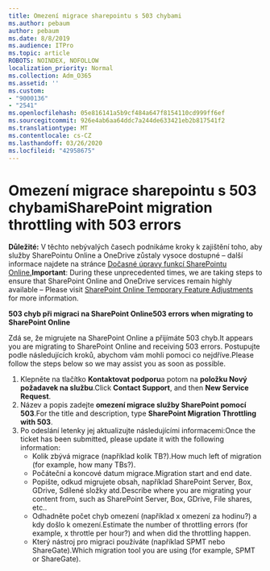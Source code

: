 ```yaml
---
title: Omezení migrace sharepointu s 503 chybami
ms.author: pebaum
author: pebaum
ms.date: 8/8/2019
ms.audience: ITPro
ms.topic: article
ROBOTS: NOINDEX, NOFOLLOW
localization_priority: Normal
ms.collection: Adm_O365
ms.assetid: ''
ms.custom:
- "9000136"
- "2541"
ms.openlocfilehash: 05e816141a5b9cf484a647f8154110cd999ff6ef
ms.sourcegitcommit: 926e4ab6aa64ddc7a244de633421eb2b817541f2
ms.translationtype: MT
ms.contentlocale: cs-CZ
ms.lasthandoff: 03/26/2020
ms.locfileid: "42958675"
---
```

# <a name="sharepoint-migration-throttling-with-503-errors"></a><span data-ttu-id="22495-102">Omezení migrace sharepointu s 503 chybami</span><span class="sxs-lookup"><span data-stu-id="22495-102">SharePoint migration throttling with 503 errors</span></span>

<span data-ttu-id="22495-103">**Důležité:** V těchto nebývalých časech podnikáme kroky k zajištění toho, aby služby SharePointu Online a OneDrive zůstaly vysoce dostupné – další informace najdete na stránce [Dočasné úpravy funkcí SharePointu Online.](https://aka.ms/ODSPAdjustments)</span><span class="sxs-lookup"><span data-stu-id="22495-103">**Important**: During these unprecedented times, we are taking steps to ensure that SharePoint Online and OneDrive services remain highly available – Please visit [SharePoint Online Temporary Feature Adjustments](https://aka.ms/ODSPAdjustments) for more information.</span></span>

<span data-ttu-id="22495-104">**503 chyb při migraci na SharePoint Online**</span><span class="sxs-lookup"><span data-stu-id="22495-104">**503 errors when migrating to SharePoint Online**</span></span>

<span data-ttu-id="22495-105">Zdá se, že migrujete na SharePoint Online a přijímáte 503 chyb.</span><span class="sxs-lookup"><span data-stu-id="22495-105">It appears you are migrating to SharePoint Online and receiving 503 errors.</span></span> <span data-ttu-id="22495-106">Postupujte podle následujících kroků, abychom vám mohli pomoci co nejdříve.</span><span class="sxs-lookup"><span data-stu-id="22495-106">Please follow the steps below so we may assist you as soon as possible.</span></span> 

1. <span data-ttu-id="22495-107">Klepněte na tlačítko **Kontaktovat podporu**a potom na **položku Nový požadavek na službu**.</span><span class="sxs-lookup"><span data-stu-id="22495-107">Click **Contact Support**, and then **New Service Request**.</span></span>
2. <span data-ttu-id="22495-108">Název a popis zadejte **omezení migrace služby SharePoint pomocí 503**.</span><span class="sxs-lookup"><span data-stu-id="22495-108">For the title and description, type **SharePoint Migration Throttling with 503**.</span></span>
3. <span data-ttu-id="22495-109">Po odeslání letenky jej aktualizujte následujícími informacemi:</span><span class="sxs-lookup"><span data-stu-id="22495-109">Once the ticket has been submitted, please update it with the following information:</span></span>
    - <span data-ttu-id="22495-110">Kolik zbývá migrace (například kolik TB?).</span><span class="sxs-lookup"><span data-stu-id="22495-110">How much left of migration (for example, how many TBs?).</span></span>
    - <span data-ttu-id="22495-111">Počáteční a koncové datum migrace.</span><span class="sxs-lookup"><span data-stu-id="22495-111">Migration start and end date.</span></span>
    - <span data-ttu-id="22495-112">Popište, odkud migrujete obsah, například SharePoint Server, Box, GDrive, Sdílené složky atd.</span><span class="sxs-lookup"><span data-stu-id="22495-112">Describe where you are migrating your content from, such as SharePoint Server, Box, GDrive, File shares, etc..</span></span>
    - <span data-ttu-id="22495-113">Odhadněte počet chyb omezení (například x omezení za hodinu?) a kdy došlo k omezení.</span><span class="sxs-lookup"><span data-stu-id="22495-113">Estimate the number of throttling errors (for example, x throttle per hour?) and when did the throttling happen.</span></span>
    - <span data-ttu-id="22495-114">Který nástroj pro migraci používáte (například SPMT nebo ShareGate).</span><span class="sxs-lookup"><span data-stu-id="22495-114">Which migration tool you are using (for example, SPMT or ShareGate).</span></span>


